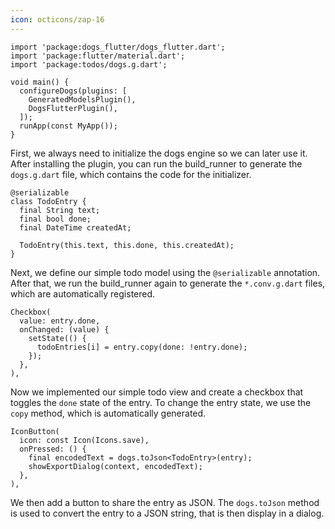 ```yaml
---
icon: octicons/zap-16
---
```


``` { .dart .focus hl_lines="3 6-9" }
import 'package:dogs_flutter/dogs_flutter.dart';
import 'package:flutter/material.dart';
import 'package:todos/dogs.g.dart';

void main() {
  configureDogs(plugins: [
    GeneratedModelsPlugin(),
    DogsFlutterPlugin(),
  ]);
  runApp(const MyApp());
}
```

First, we always need to initialize the dogs engine so we can later use it. After installing the plugin, you can run
the build_runner to generate the `dogs.g.dart` file, which contains the code for the initializer.

``` { .dart }
@serializable
class TodoEntry {
  final String text;
  final bool done;
  final DateTime createdAt;

  TodoEntry(this.text, this.done, this.createdAt);
}

```

Next, we define our simple todo model using the `@serializable` annotation. After that, we run the build_runner again
to generate the `*.conv.g.dart` files, which are automatically registered.

``` { .dart .focus hl_lines="2 5" }
Checkbox(
  value: entry.done,
  onChanged: (value) {
    setState(() {
      todoEntries[i] = entry.copy(done: !entry.done);
    });
  },
),
```

Now we implemented our simple todo view and create a checkbox that toggles the `done` state of the entry.
To change the entry state, we use the `copy` method, which is automatically generated.

``` { .dart .focus hl_lines="4" }
IconButton(
  icon: const Icon(Icons.save),
  onPressed: () {
    final encodedText = dogs.toJson<TodoEntry>(entry);
    showExportDialog(context, encodedText);
  },
),
```

We then add a button to share the entry as JSON. The `dogs.toJson` method is used to convert the entry to a JSON string,
that is then display in a dialog.